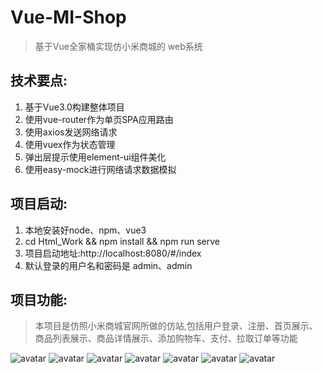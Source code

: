 # Vue-MI-Shop
> 基于Vue全家桶实现仿小米商城的 web系统

## 技术要点:

1. 基于Vue3.0构建整体项目
2. 使用vue-router作为单页SPA应用路由
3. 使用axios发送网络请求
4. 使用vuex作为状态管理
5. 弹出层提示使用element-ui组件美化
6. 使用easy-mock进行网络请求数据模拟

## 项目启动:

1. 本地安装好node、npm、vue3
2. cd Html_Work && npm install && npm run serve
3. 项目启动地址:http://localhost:8080/#/index
4. 默认登录的用户名和密码是 admin、admin

## 项目功能:
> 本项目是仿照小米商城官网所做的仿站,包括用户登录、注册、首页展示、商品列表展示、商品详情展示、添加购物车、支付、拉取订单等功能

![avatar](public/result/登录.png)
![avatar](public/result/首页.png)
![avatar](public/result/大图.png)
![avatar](public/result/详情.png)
![avatar](public/result/购物车.png)
![avatar](public/result/订单.png)
![avatar](public/result/支付.png)





